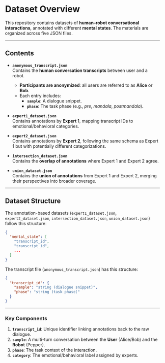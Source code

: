 # **Dataset Overview**

This repository contains datasets of **human–robot conversational interactions**, annotated with different **mental states**. The materials are organized across five JSON files.

---

## **Contents**

- **`anonymous_transcript.json`**  
  Contains the **human conversation transcripts** between user and a robot.  
  - **Participants are anonymized**: all users are referred to as **Alice** or **Bob**.  
  - Each entry includes:
    - **`sample`**: A dialogue snippet.  
    - **`phase`**: The task phase (e.g., *pre*, *mandala*, *postmandala*).

- **`expert1_dataset.json`**  
  Contains annotations by **Expert 1**, mapping transcript IDs to emotional/behavioral categories.

- **`expert2_dataset.json`**  
  Contains annotations by **Expert 2**, following the same schema as Expert 1 but with potentially different categorizations.

- **`intersection_dataset.json`**  
  Contains the **overlap of annotations** where Expert 1 and Expert 2 agree. 

- **`union_dataset.json`**  
  Contains the **union of annotations** from Expert 1 and Expert 2, merging their perspectives into broader coverage.
---

## **Dataset Structure**

The annotation-based datasets (`expert1_dataset.json`, `expert2_dataset.json`, `intersection_dataset.json`, `union_dataset.json`) follow this structure:

```json
{
  "mental_state": [
    "transcript_id",
    "transcript_id",
    ...
  ]
}
```

The transcript file (`anonymous_transcript.json`) has this structure:

```json
{
  "transcript_id": {
    "sample": "string (dialogue snippet)",
    "phase": "string (task phase)"
  }
}
```

---

### **Key Components**

1. **`transcript_id`**: Unique identifier linking annotations back to the raw dialogue.  
2. **`sample`**: A multi-turn conversation between the **User** (Alice/Bob) and the **Robot** (Pepper).  
3. **`phase`**: The task context of the interaction.  
4. **`category`**: The emotional/behavioral label assigned by experts.  


